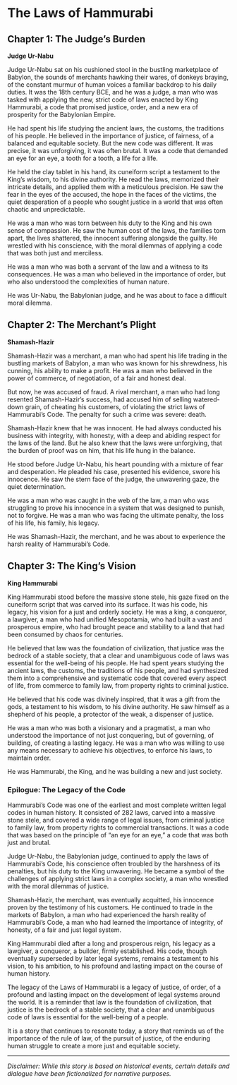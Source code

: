 
# The Laws of Hammurabi

## Chapter 1: The Judge’s Burden

**Judge Ur-Nabu**

Judge Ur-Nabu sat on his cushioned stool in the bustling marketplace of Babylon, the sounds of merchants hawking their wares, of donkeys braying, of the constant murmur of human voices a familiar backdrop to his daily duties. It was the 18th century BCE, and he was a judge, a man who was tasked with applying the new, strict code of laws enacted by King Hammurabi, a code that promised justice, order, and a new era of prosperity for the Babylonian Empire.

He had spent his life studying the ancient laws, the customs, the traditions of his people. He believed in the importance of justice, of fairness, of a balanced and equitable society. But the new code was different. It was precise, it was unforgiving, it was often brutal. It was a code that demanded an eye for an eye, a tooth for a tooth, a life for a life.

He held the clay tablet in his hand, its cuneiform script a testament to the King’s wisdom, to his divine authority. He read the laws, memorized their intricate details, and applied them with a meticulous precision. He saw the fear in the eyes of the accused, the hope in the faces of the victims, the quiet desperation of a people who sought justice in a world that was often chaotic and unpredictable.

He was a man who was torn between his duty to the King and his own sense of compassion. He saw the human cost of the laws, the families torn apart, the lives shattered, the innocent suffering alongside the guilty. He wrestled with his conscience, with the moral dilemmas of applying a code that was both just and merciless.

He was a man who was both a servant of the law and a witness to its consequences. He was a man who believed in the importance of order, but who also understood the complexities of human nature.

He was Ur-Nabu, the Babylonian judge, and he was about to face a difficult moral dilemma.

## Chapter 2: The Merchant’s Plight

**Shamash-Hazir**

Shamash-Hazir was a merchant, a man who had spent his life trading in the bustling markets of Babylon, a man who was known for his shrewdness, his cunning, his ability to make a profit. He was a man who believed in the power of commerce, of negotiation, of a fair and honest deal.

But now, he was accused of fraud. A rival merchant, a man who had long resented Shamash-Hazir’s success, had accused him of selling watered-down grain, of cheating his customers, of violating the strict laws of Hammurabi’s Code. The penalty for such a crime was severe: death.

Shamash-Hazir knew that he was innocent. He had always conducted his business with integrity, with honesty, with a deep and abiding respect for the laws of the land. But he also knew that the laws were unforgiving, that the burden of proof was on him, that his life hung in the balance.

He stood before Judge Ur-Nabu, his heart pounding with a mixture of fear and desperation. He pleaded his case, presented his evidence, swore his innocence. He saw the stern face of the judge, the unwavering gaze, the quiet determination.

He was a man who was caught in the web of the law, a man who was struggling to prove his innocence in a system that was designed to punish, not to forgive. He was a man who was facing the ultimate penalty, the loss of his life, his family, his legacy.

He was Shamash-Hazir, the merchant, and he was about to experience the harsh reality of Hammurabi’s Code.

## Chapter 3: The King’s Vision

**King Hammurabi**

King Hammurabi stood before the massive stone stele, his gaze fixed on the cuneiform script that was carved into its surface. It was his code, his legacy, his vision for a just and orderly society. He was a king, a conqueror, a lawgiver, a man who had unified Mesopotamia, who had built a vast and prosperous empire, who had brought peace and stability to a land that had been consumed by chaos for centuries.

He believed that law was the foundation of civilization, that justice was the bedrock of a stable society, that a clear and unambiguous code of laws was essential for the well-being of his people. He had spent years studying the ancient laws, the customs, the traditions of his people, and had synthesized them into a comprehensive and systematic code that covered every aspect of life, from commerce to family law, from property rights to criminal justice.

He believed that his code was divinely inspired, that it was a gift from the gods, a testament to his wisdom, to his divine authority. He saw himself as a shepherd of his people, a protector of the weak, a dispenser of justice.

He was a man who was both a visionary and a pragmatist, a man who understood the importance of not just conquering, but of governing, of building, of creating a lasting legacy. He was a man who was willing to use any means necessary to achieve his objectives, to enforce his laws, to maintain order.

He was Hammurabi, the King, and he was building a new and just society.

### Epilogue: The Legacy of the Code

Hammurabi’s Code was one of the earliest and most complete written legal codes in human history. It consisted of 282 laws, carved into a massive stone stele, and covered a wide range of legal issues, from criminal justice to family law, from property rights to commercial transactions. It was a code that was based on the principle of “an eye for an eye,” a code that was both just and brutal.

Judge Ur-Nabu, the Babylonian judge, continued to apply the laws of Hammurabi’s Code, his conscience often troubled by the harshness of its penalties, but his duty to the King unwavering. He became a symbol of the challenges of applying strict laws in a complex society, a man who wrestled with the moral dilemmas of justice.

Shamash-Hazir, the merchant, was eventually acquitted, his innocence proven by the testimony of his customers. He continued to trade in the markets of Babylon, a man who had experienced the harsh reality of Hammurabi’s Code, a man who had learned the importance of integrity, of honesty, of a fair and just legal system.

King Hammurabi died after a long and prosperous reign, his legacy as a lawgiver, a conqueror, a builder, firmly established. His code, though eventually superseded by later legal systems, remains a testament to his vision, to his ambition, to his profound and lasting impact on the course of human history.

The legacy of the Laws of Hammurabi is a legacy of justice, of order, of a profound and lasting impact on the development of legal systems around the world. It is a reminder that law is the foundation of civilization, that justice is the bedrock of a stable society, that a clear and unambiguous code of laws is essential for the well-being of a people.

It is a story that continues to resonate today, a story that reminds us of the importance of the rule of law, of the pursuit of justice, of the enduring human struggle to create a more just and equitable society.

***

*Disclaimer: While this story is based on historical events, certain details and dialogue have been fictionalized for narrative purposes.*
